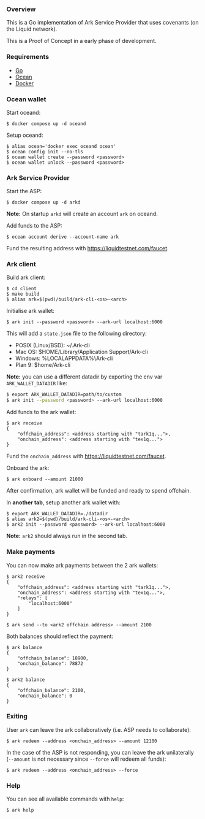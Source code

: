 ### Overview

This is a Go implementation of Ark Service Provider that uses covenants (on the Liquid network).

This is a Proof of Concept in a early phase of development.

### Requirements

- [Go](https://go.dev/doc/install)
- [Ocean](https://github.com/vulpemventures/ocean)
- [Docker](https://docs.docker.com/engine/install/)

### Ocean wallet

Start oceand:

```
$ docker compose up -d oceand
```

Setup oceand:

```
$ alias ocean='docker exec oceand ocean'
$ ocean config init --no-tls
$ ocean wallet create --password <password>
$ ocean wallet unlock --password <password>
```

### Ark Service Provider

Start the ASP:

```
$ docker compose up -d arkd
```

**Note:** On startup `arkd` will create an account `ark` on oceand.

Add funds to the ASP:

```
$ ocean account derive --account-name ark
```

Fund the resulting address with https://liquidtestnet.com/faucet.

### Ark client

Build ark client:

```
$ cd client
$ make build
$ alias ark=$(pwd)/build/ark-cli-<os>-<arch>
```

Initialise ark wallet:

```
$ ark init --password <password> --ark-url localhost:6000
```

This will add a `state.json` file to the following directory:

- POSIX (Linux/BSD): ~/.Ark-cli
- Mac OS: $HOME/Library/Application Support/Ark-cli
- Windows: %LOCALAPPDATA%\Ark-cli
- Plan 9: $home/Ark-cli

**Note:** you can use a different datadir by exporting the env var `ARK_WALLET_DATADIR` like:

```bash
$ export ARK_WALLET_DATADIR=path/to/custom
$ ark init --password <password> --ark-url localhost:6000
```

Add funds to the ark wallet:

```
$ ark receive
{
	"offchain_address": <address starting with "tark1q...">,
	"onchain_address": <address starting with "tex1q...">
}
```

Fund the `onchain_address` with https://liquidtestnet.com/faucet.

Onboard the ark:

```
$ ark onboard --amount 21000
```

After confirmation, ark wallet will be funded and ready to spend offchain.

In **another tab**, setup another ark wallet with:

```
$ export ARK_WALLET_DATADIR=./datadir
$ alias ark2=$(pwd)/build/ark-cli-<os>-<arch>
$ ark2 init --password <password> --ark-url localhost:6000
```

**Note:** `ark2` should always run in the second tab.

### Make payments

You can now make ark payments between the 2 ark wallets:

```
$ ark2 receive
{
	"offchain_address": <address starting with "tark1q...">,
	"onchain_address": <address starting with "tex1q...">,
	"relays": [
		"localhost:6000"
	]
}
```

```
$ ark send --to <ark2 offchain address> --amount 2100
```

Both balances should reflect the payment:

```
$ ark balance
{
	"offchain_balance": 18900,
	"onchain_balance": 78872
}
```

```
$ ark2 balance
{
	"offchain_balance": 2100,
	"onchain_balance": 0
}
```

### Exiting

User `ark` can leave the ark collaboratively (i.e. ASP needs to collaborate):

```
$ ark redeem --address <onchain_address> --amount 12100
```

In the case of the ASP is not responding, you can leave the ark unilaterally (`--amount` is not necessary since `--force` will redeem all funds):

```
$ ark redeem --address <onchain_address> --force
```

### Help

You can see all available commands with `help`:

```
$ ark help
```
